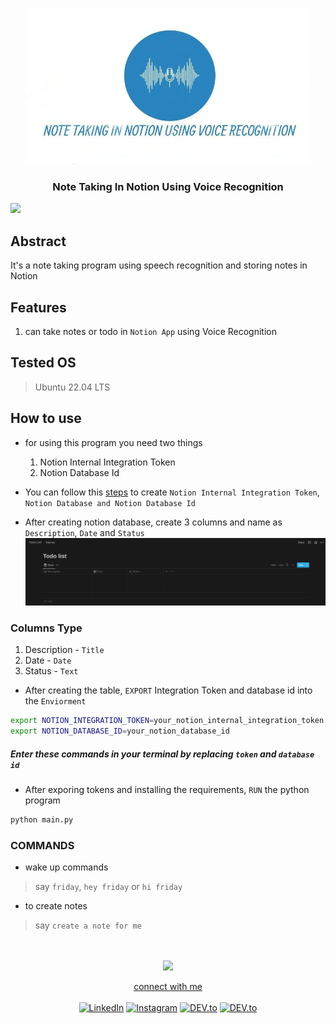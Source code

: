 <p align="center">

  <a target="_blank">
    <img alt="amplication-logo" height="250" alt="Amplication Logo" src="./Images/logo.jpeg"/>
  </a>
</p>
<h3 align="center">
  <b>
    <a>
      Note Taking In Notion Using Voice Recognition
    </a>
  </b>
</h3>
<img src="https://user-images.githubusercontent.com/73097560/115834477-dbab4500-a447-11eb-908a-139a6edaec5c.gif" /> <!-- line breaker -->

## Abstract
It's a note taking program using speech recognition and storing notes in Notion 

## Features 

1. can take notes or todo in `Notion App` using Voice Recognition

## Tested OS
> Ubuntu 22.04 LTS

## How to use

- for using this program you need two things
  1. Notion Internal Integration Token
  2. Notion Database Id

- You can follow this [steps](https://developers.notion.com/docs/getting-started) to create ``Notion Internal Integration Token``, ``Notion Database and Notion Database Id``
  
- After creating notion database, create 3 columns and name as `Description`, `Date` and `Status`
![table](./Images/table.png)

### Columns Type
1. Description - `Title`
2. Date - `Date`
3. Status - `Text`

- After creating the table, `EXPORT` Integration Token and database id into the `Enviorment`
```bash
export NOTION_INTEGRATION_TOKEN=your_notion_internal_integration_token
export NOTION_DATABASE_ID=your_notion_database_id
```
##### Enter these commands in your terminal by replacing `token` and `database id`

- After exporing tokens and installing the requirements, `RUN` the python program
```bash
python main.py
```

### COMMANDS

- wake up commands 
> say `friday`, `hey friday` or `hi friday`
 
- to create notes
> say `create a note for me`



<br>
<div align="center">
<br>
<img src="https://user-images.githubusercontent.com/73097560/115834477-dbab4500-a447-11eb-908a-139a6edaec5c.gif" /> <!-- line breaker -->

<p>

 <a href="https://www.linkedin.com/in/adil-rahman-80b17a23a/"  >connect with me</a><br><br>
<a href="https://www.linkedin.com/in/adil-rahman-80b17a23a/" target="_blank"><img src="https://img.shields.io/badge/LinkedIn-0077B5?style=for-the-badge&logo=linkedin&logoColor=white" alt="LinkedIn"></a> <a href="https://www.instagram.com/___i_am_iron_man/?hl=en" target="_blank"><img src="https://img.shields.io/badge/Instagram-E4405F?style=for-the-badge&logo=instagram&logoColor=white" alt="Instagram"></a> <a href="https://twitter.com/bitbyte_1337" target="_blank"><img src="https://img.shields.io/badge/Twitter-1DA1F2?style=for-the-badge&logo=twitter&logoColor=white" alt="DEV.to"></a> <a href="https://medium.com/@adilrahman_1337" target="_blank"><img src="https://img.shields.io/badge/Medium-12100E?style=for-the-badge&logo=medium&logoColor=white" alt="DEV.to"></a>

</p>
</div>

